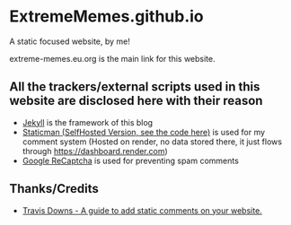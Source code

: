 # ExtremeMemes.github.io
A static focused website, by me!

extreme-memes.eu.org is the main link for this website.

## All the trackers/external scripts used in this website are disclosed here with their reason

- [Jekyll](jekyllrb.com) is the framework of this blog
- [Staticman (SelfHosted Version, see the code here)](https://staticman.net/) is used for my comment system (Hosted on render, no data stored there, it just flows through https://dashboard.render.com)
- [Google ReCaptcha](https://www.google.com/recaptcha/about) is used for preventing spam comments


## Thanks/Credits
- [Travis Downs - A guide to add static comments on your website.](https://travisdowns.github.io/blog/2020/02/05/now-with-comments.html)
